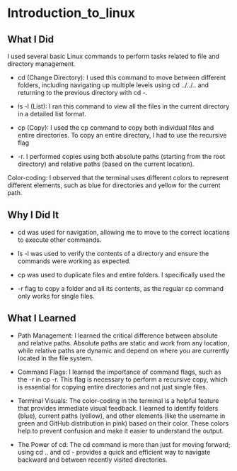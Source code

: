 # Introduction_to_linux


## What I Did
I used several basic Linux commands to perform tasks related to file and directory management.

- cd (Change Directory): I used this command to move between different folders, including navigating up multiple levels using cd ../../.. and returning to the previous directory with cd -.

- ls -l (List): I ran this command to view all the files in the current directory in a detailed list format.

- cp (Copy): I used the cp command to copy both individual files and entire directories. To copy an entire directory, I had to use the recursive flag 

- -r. I performed copies using both absolute paths (starting from the root directory) and relative paths (based on the current location).

Color-coding: I observed that the terminal uses different colors to represent different elements, such as blue for directories and yellow for the current path.

## Why I Did It

- cd was used for navigation, allowing me to move to the correct locations to execute other commands.

- ls -l was used to verify the contents of a directory and ensure the commands were working as expected.

- cp was used to duplicate files and entire folders. I specifically used the 

- -r flag to copy a folder and all its contents, as the regular cp command only works for single files.

## What I Learned

- Path Management: I learned the critical difference between absolute and relative paths. Absolute paths are static and work from any location, while relative paths are dynamic and depend on where you are currently located in the file system.

- Command Flags: I learned the importance of command flags, such as the -r in cp -r. This flag is necessary to perform a recursive copy, which is essential for copying entire directories and not just single files.

- Terminal Visuals: The color-coding in the terminal is a helpful feature that provides immediate visual feedback. I learned to identify folders (blue), current paths (yellow), and other elements (like the username in green and GitHub distribution in pink) based on their color. These colors help to prevent confusion and make it easier to understand the output.

- The Power of cd: The cd command is more than just for moving forward; using cd .. and cd - provides a quick and efficient way to navigate backward and between recently visited directories.
